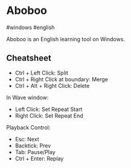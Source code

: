# Aboboo

#windows #english

Aboboo is an English learning tool on Windows.

## Cheatsheet

* Ctrl + Left Click: Split
* Ctrl + Right Click at boundary: Merge
* Ctrl + Alt + Right Click: Delete

In Wave window:

* Left Click: Set Repeat Start
* Right Click: Set Repeat End

Playback Control:

* Esc: Next
* Backtick: Prev
* Tab: Pause/Play
* Ctrl + Enter: Replay